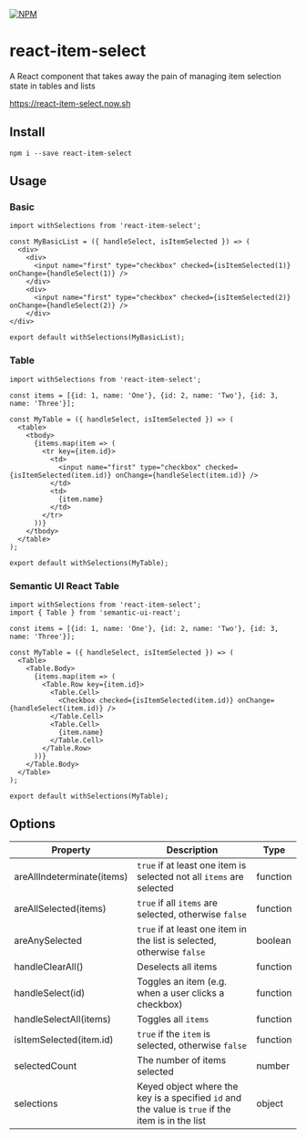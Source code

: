 [![NPM](https://img.shields.io/npm/v/react-item-select.svg)](https://www.npmjs.com/package/react-item-select)

# react-item-select
A React component that takes away the pain of managing item selection state in tables and lists

https://react-item-select.now.sh

## Install
```
npm i --save react-item-select
```

## Usage

### Basic
```
import withSelections from 'react-item-select';

const MyBasicList = ({ handleSelect, isItemSelected }) => (
  <div>
    <div>
      <input name="first" type="checkbox" checked={isItemSelected(1)} onChange={handleSelect(1)} />
    </div>
    <div>
      <input name="first" type="checkbox" checked={isItemSelected(2)} onChange={handleSelect(2)} />
    </div>
</div>

export default withSelections(MyBasicList);
```

### Table
```
import withSelections from 'react-item-select';

const items = [{id: 1, name: 'One'}, {id: 2, name: 'Two'}, {id: 3, name: 'Three'}];

const MyTable = ({ handleSelect, isItemSelected }) => (
  <table>
    <tbody>
      {items.map(item => (
        <tr key={item.id}>
          <td>
            <input name="first" type="checkbox" checked={isItemSelected(item.id)} onChange={handleSelect(item.id)} />
          </td>
          <td>
            {item.name}
          </td>
        </tr>
      ))}
    </tbody>
  </table>
);

export default withSelections(MyTable);
```

### Semantic UI React Table
```
import withSelections from 'react-item-select';
import { Table } from 'semantic-ui-react';

const items = [{id: 1, name: 'One'}, {id: 2, name: 'Two'}, {id: 3, name: 'Three'}];

const MyTable = ({ handleSelect, isItemSelected }) => (
  <Table>
    <Table.Body>
      {items.map(item => (
        <Table.Row key={item.id}>
          <Table.Cell>
            <Checkbox checked={isItemSelected(item.id)} onChange={handleSelect(item.id)} />
          </Table.Cell>
          <Table.Cell>
            {item.name}
          </Table.Cell>
        </Table.Row>
      ))}
    </Table.Body>
  </Table>
);

export default withSelections(MyTable);
```

## Options
| Property        | Description           | Type  |
| ------------- |-------------| -----|
| areAllIndeterminate(items) | `true` if at least one item is selected not all `items` are selected | function
| areAllSelected(items) | `true` if all `items` are selected, otherwise `false`      |    function |
| areAnySelected      | `true` if at least one item in the list is selected, otherwise `false` | boolean
| handleClearAll()      | Deselects all items | function
| handleSelect(id) | Toggles an item (e.g. when a user clicks a checkbox)      |    function |
| handleSelectAll(items) | Toggles all `items`      |    function |
| isItemSelected(item.id) | `true` if the `item` is selected, otherwise `false`      |    function |
| selectedCount      | The number of items selected | number
| selections | Keyed object where the key is a specified `id` and the value is `true` if the item is in the list      |    object |
